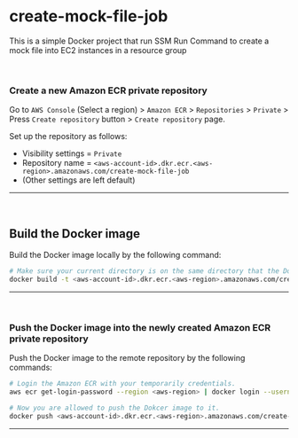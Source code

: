 # create-mock-file-job

This is a simple Docker project that run SSM Run Command to create a mock file into EC2 instances in a resource group

&nbsp;

### Create a new Amazon ECR private repository

Go to `AWS Console` (Select a region) > `Amazon ECR` > `Repositories` > `Private` > Press `Create repository` button > `Create repository` page.

Set up the repository as follows:
- Visibility settings = `Private`
- Repository name = `<aws-account-id>.dkr.ecr.<aws-region>.amazonaws.com/create-mock-file-job`
- (Other settings are left default)

---
  
&nbsp;

## Build the Docker image

Build the Docker image locally by the following command:

```sh
# Make sure your current directory is on the same directory that the Dockerfile exist. Then:
docker build -t <aws-account-id>.dkr.ecr.<aws-region>.amazonaws.com/create-mock-file-job .
```

---
  
&nbsp;

### Push the Docker image into the newly created Amazon ECR private repository

Push the Docker image to the remote repository by the following commands:

```sh
# Login the Amazon ECR with your temporarily credentials.
aws ecr get-login-password --region <aws-region> | docker login --username AWS --password-stdin <aws-account-id>.dkr.ecr.<aws-region>.amazonaws.com

# Now you are allowed to push the Dokcer image to it.
docker push <aws-account-id>.dkr.ecr.<aws-region>.amazonaws.com/create-mock-file-job
```

---
